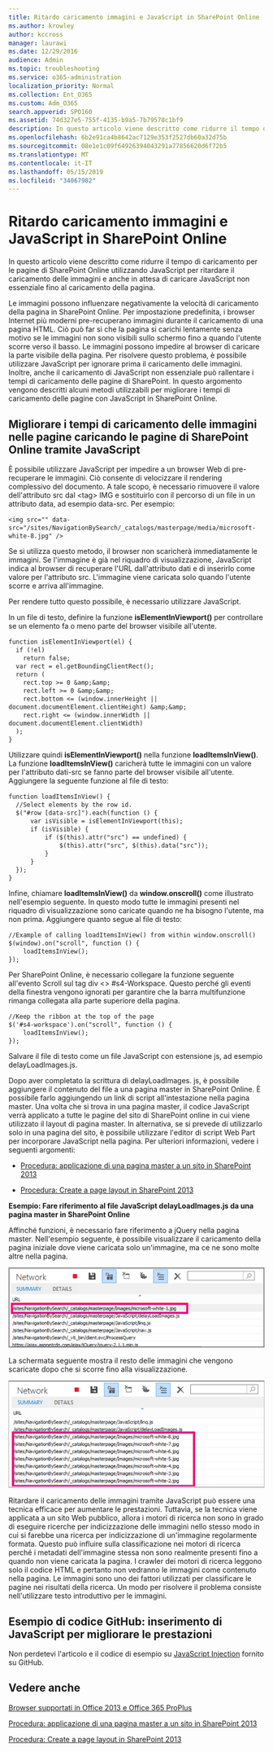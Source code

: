 ```yaml
---
title: Ritardo caricamento immagini e JavaScript in SharePoint Online
ms.author: krowley
author: kccross
manager: laurawi
ms.date: 12/29/2016
audience: Admin
ms.topic: troubleshooting
ms.service: o365-administration
localization_priority: Normal
ms.collection: Ent_O365
ms.custom: Adm_O365
search.appverid: SPO160
ms.assetid: 74d327e5-755f-4135-b9a5-7b79578c1bf9
description: In questo articolo viene descritto come ridurre il tempo di caricamento per le pagine di SharePoint Online utilizzando JavaScript per ritardare il caricamento delle immagini e anche in attesa di caricare JavaScript non essenziale fino al caricamento della pagina.
ms.openlocfilehash: 6b2e91ca4b8642ac7129e353f2527db60a32d75b
ms.sourcegitcommit: 08e1e1c09f64926394043291a77856620d6f72b5
ms.translationtype: MT
ms.contentlocale: it-IT
ms.lasthandoff: 05/15/2019
ms.locfileid: "34067982"
---
```

# <a name="delay-loading-images-and-javascript-in-sharepoint-online"></a>Ritardo caricamento immagini e JavaScript in SharePoint Online

In questo articolo viene descritto come ridurre il tempo di caricamento per le pagine di SharePoint Online utilizzando JavaScript per ritardare il caricamento delle immagini e anche in attesa di caricare JavaScript non essenziale fino al caricamento della pagina. 
  
Le immagini possono influenzare negativamente la velocità di caricamento della pagina in SharePoint Online. Per impostazione predefinita, i browser Internet più moderni pre-recuperano immagini durante il caricamento di una pagina HTML. Ciò può far sì che la pagina si carichi lentamente senza motivo se le immagini non sono visibili sullo schermo fino a quando l'utente scorre verso il basso. Le immagini possono impedire al browser di caricare la parte visibile della pagina. Per risolvere questo problema, è possibile utilizzare JavaScript per ignorare prima il caricamento delle immagini. Inoltre, anche il caricamento di JavaScript non essenziale può rallentare i tempi di caricamento delle pagine di SharePoint. In questo argomento vengono descritti alcuni metodi utilizzabili per migliorare i tempi di caricamento delle pagine con JavaScript in SharePoint Online. 
  
## <a name="improve-page-load-times-by-delaying-image-loading-in-sharepoint-online-pages-by-using-javascript"></a>Migliorare i tempi di caricamento delle immagini nelle pagine caricando le pagine di SharePoint Online tramite JavaScript

È possibile utilizzare JavaScript per impedire a un browser Web di pre-recuperare le immagini. Ciò consente di velocizzare il rendering complessivo del documento. A tale scopo, è necessario rimuovere il valore dell'attributo src dal \<tag\> IMG e sostituirlo con il percorso di un file in un attributo data, ad esempio data-src. Per esempio:
  
```
<img src="" data-src="/sites/NavigationBySearch/_catalogs/masterpage/media/microsoft-white-8.jpg" />
```

Se si utilizza questo metodo, il browser non scaricherà immediatamente le immagini. Se l'immagine è già nel riquadro di visualizzazione, JavaScript indica al browser di recuperare l'URL dall'attributo dati e di inserirlo come valore per l'attributo src. L'immagine viene caricata solo quando l'utente scorre e arriva all'immagine.
  
Per rendere tutto questo possibile, è necessario utilizzare JavaScript.
  
In un file di testo, definire la funzione **isElementInViewport()** per controllare se un elemento fa o meno parte del browser visibile all'utente. 
  
```
function isElementInViewport(el) {
  if (!el)
    return false;
  var rect = el.getBoundingClientRect();
  return (
    rect.top >= 0 &amp;&amp;
    rect.left >= 0 &amp;&amp;
    rect.bottom <= (window.innerHeight || document.documentElement.clientHeight) &amp;&amp;
    rect.right <= (window.innerWidth || document.documentElement.clientWidth) 
  );
}

```

Utilizzare quindi **isElementInViewport()** nella funzione **loadItemsInView()**. La funzione **loadItemsInView()** caricherà tutte le immagini con un valore per l'attributo dati-src se fanno parte del browser visibile all'utente. Aggiungere la seguente funzione al file di testo: 
  
```
function loadItemsInView() {
  //Select elements by the row id.
  $("#row [data-src]").each(function () {
      var isVisible = isElementInViewport(this);
      if (isVisible) {
          if ($(this).attr("src") == undefined) {
              $(this).attr("src", $(this).data("src"));
          }
      }
  });
}
```

Infine, chiamare **loadItemsInView()** da **window.onscroll()** come illustrato nell'esempio seguente. In questo modo tutte le immagini presenti nel riquadro di visualizzazione sono caricate quando ne ha bisogno l'utente, ma non prima. Aggiungere quanto segue al file di testo: 
  
```
//Example of calling loadItemsInView() from within window.onscroll()
$(window).on("scroll", function () {
    loadItemsInView();
});

```

Per SharePoint Online, è necessario collegare la funzione seguente all'evento Scroll sul tag div \<\> #s4-Workspace. Questo perché gli eventi della finestra vengono ignorati per garantire che la barra multifunzione rimanga collegata alla parte superiore della pagina.
  
```
//Keep the ribbon at the top of the page
$('#s4-workspace').on("scroll", function () {
    loadItemsInView();
});
```

Salvare il file di testo come un file JavaScript con estensione js, ad esempio delayLoadImages.js.
  
Dopo aver completato la scrittura di delayLoadImages. js, è possibile aggiungere il contenuto del file a una pagina master in SharePoint Online. È possibile farlo aggiungendo un link di script all'intestazione nella pagina master. Una volta che si trova in una pagina master, il codice JavaScript verrà applicato a tutte le pagine del sito di SharePoint online in cui viene utilizzato il layout di pagina master. In alternativa, se si prevede di utilizzarlo solo in una pagina del sito, è possibile utilizzare l'editor di script Web Part per incorporare JavaScript nella pagina. Per ulteriori informazioni, vedere i seguenti argomenti:
  
- [Procedura: applicazione di una pagina master a un sito in SharePoint 2013](https://go.microsoft.com/fwlink/p/?LinkId=525627)
    
- [Procedura: Create a page layout in SharePoint 2013](https://go.microsoft.com/fwlink/p/?LinkId=525628)
    
 **Esempio: Fare riferimento al file JavaScript delayLoadImages.js da una pagina master in SharePoint Online**
  
Affinché funzioni, è necessario fare riferimento a jQuery nella pagina master. Nell'esempio seguente, è possibile visualizzare il caricamento della pagina iniziale dove viene caricata solo un'immagine, ma ce ne sono molte altre nella pagina.
  
![Schermata che mostra un'immagine caricata nella pagina](media/3d177ddb-67e5-43a7-b327-c9f9566ca937.png)
  
La schermata seguente mostra il resto delle immagini che vengono scaricate dopo che si scorre fino alla visualizzazione.
  
![Schermata che mostra varie immagini caricate nella pagina](media/95eb2b14-f6a1-4eac-a5cb-96097e49514c.png)
  
Ritardare il caricamento delle immagini tramite JavaScript può essere una tecnica efficace per aumentare le prestazioni. Tuttavia, se la tecnica viene applicata a un sito Web pubblico, allora i motori di ricerca non sono in grado di eseguire ricerche per indicizzazione delle immagini nello stesso modo in cui si farebbe una ricerca per indicizzazione di un'immagine regolarmente formata. Questo può influire sulla classificazione nei motori di ricerca perché i metadati dell'immagine stessa non sono realmente presenti fino a quando non viene caricata la pagina. I crawler dei motori di ricerca leggono solo il codice HTML e pertanto non vedranno le immagini come contenuto nella pagina. Le immagini sono uno dei fattori utilizzati per classificare le pagine nei risultati della ricerca. Un modo per risolvere il problema consiste nell'utilizzare testo introduttivo per le immagini.
  
## <a name="github-code-sample-injecting-javascript-to-improve-performance"></a>Esempio di codice GitHub: inserimento di JavaScript per migliorare le prestazioni

Non perdetevi l'articolo e il codice di esempio su [JavaScript Injection](https://go.microsoft.com/fwlink/p/?LinkId=524759) fornito su GitHub. 
  
## <a name="see-also"></a>Vedere anche

[Browser supportati in Office 2013 e Office 365 ProPlus](https://support.office.com/article/57342811-0dc4-4316-b773-20082ced8a82)
  
[Procedura: applicazione di una pagina master a un sito in SharePoint 2013](https://go.microsoft.com/fwlink/p/?LinkId=525627)
  
[Procedura: Create a page layout in SharePoint 2013](https://go.microsoft.com/fwlink/p/?LinkId=525628)

